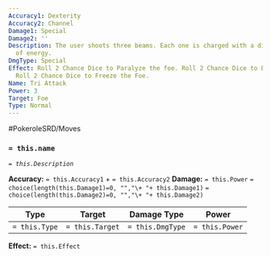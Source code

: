 ```yaml
---
Accuracy1: Dexterity
Accuracy2: Channel
Damage1: Special
Damage2: ''
Description: The user shoots three beams. Each one is charged with a different kind
  of energy.
DmgType: Special
Effect: Roll 2 Chance Dice to Paralyze the foe. Roll 2 Chance Dice to Burn the foe.
  Roll 2 Chance Dice to Freeze the Foe.
Name: Tri Attack
Power: 3
Target: Foe
Type: Normal
---
```


#PokeroleSRD/Moves

### `= this.name` 
*`= this.Description`*

**Accuracy:** `= this.Accuracy1` + `= this.Accuracy2`
**Damage:** `= this.Power` `= choice(length(this.Damage1)=0, "","\+ "+ this.Damage1)` `= choice(length(this.Damage2)=0, "","\+ "+ this.Damage2)`

| Type          | Target          | Damage Type          | Power          |
| ------------- | --------------- | ---------------- | -------------- |
| `= this.Type` | `= this.Target` | `= this.DmgType` | `= this.Power` | 

**Effect:** `= this.Effect`